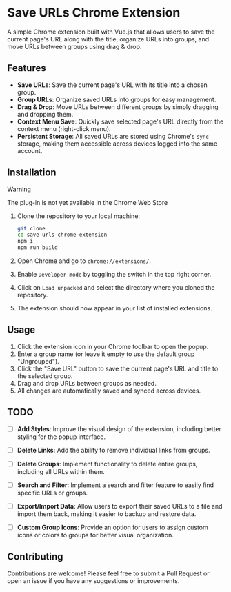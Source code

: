 # Save URLs Chrome Extension

A simple Chrome extension built with Vue.js that allows users to save the current page's URL along with the title, organize URLs into groups, and move URLs between groups using drag & drop.

## Features

- **Save URLs**: Save the current page's URL with its title into a chosen group.
- **Group URLs**: Organize saved URLs into groups for easy management.
- **Drag & Drop**: Move URLs between different groups by simply dragging and dropping them.
- **Context Menu Save**: Quickly save selected page's URL directly from the context menu (right-click menu).
- **Persistent Storage**: All saved URLs are stored using Chrome's `sync` storage, making them accessible across devices logged into the same account.

## Installation

> [!WARNING]
> The plug-in is not yet available in the Chrome Web Store

1. Clone the repository to your local machine:

   ```bash
   git clone
   cd save-urls-chrome-extension
   npm i
   npm run build
   
2. Open Chrome and go to `chrome://extensions/`.
3. Enable `Developer mode` by toggling the switch in the top right corner.
4. Click on `Load unpacked` and select the directory where you cloned the repository.
5. The extension should now appear in your list of installed extensions.

## Usage

1. Click the extension icon in your Chrome toolbar to open the popup.
2. Enter a group name (or leave it empty to use the default group "Ungrouped").
3. Click the "Save URL" button to save the current page's URL and title to the selected group.
4. Drag and drop URLs between groups as needed.
5. All changes are automatically saved and synced across devices.

## TODO

- [ ] **Add Styles**: Improve the visual design of the extension, including better styling for the popup interface.
- [ ] **Delete Links**: Add the ability to remove individual links from groups.
- [ ] **Delete Groups**: Implement functionality to delete entire groups, including all URLs within them.
- [ ] **Search and Filter**: Implement a search and filter feature to easily find specific URLs or groups.
- [ ] **Export/Import Data**: Allow users to export their saved URLs to a file and import them back, making it easier to backup and restore data.
- [ ] **Custom Group Icons**: Provide an option for users to assign custom icons or colors to groups for better visual organization.


## Contributing

Contributions are welcome! Please feel free to submit a Pull Request or open an issue if you have any suggestions or improvements.